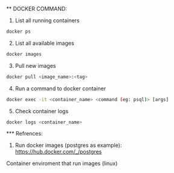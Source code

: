 ** DOCKER COMMAND:

1. List all running containers

``` bash
docker ps
```
2. List all available images


``` bash
docker images 
```

3. Pull new images

``` bash
docker pull <image_name>:<tag>
```

4. Run a command to docker container

``` bash
docker exec -it <container_name> <command (eg: psql)> [args] 
```

5. Check container logs 

``` bash
docker logs <container_name>
```

*** Refrences:

1. Run docker images (postgres as example): https://hub.docker.com/_/postgres

Container enviroment that run images (linux)

